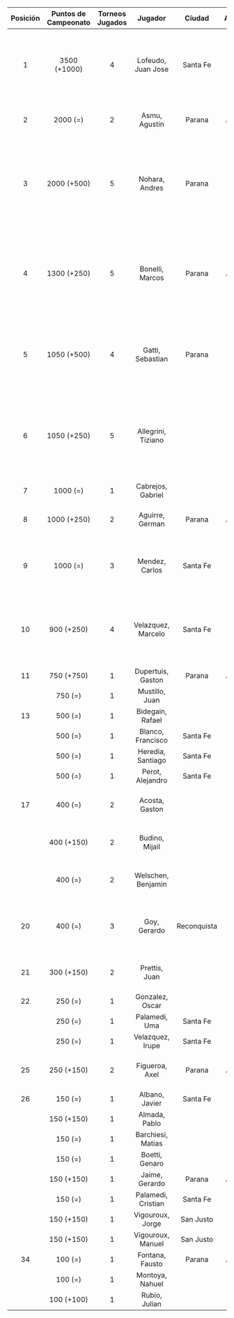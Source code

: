 |  Posición  |  Puntos de Campeonato  |  Torneos Jugados  |      Jugador       |   Ciudad    |  Afiliación  |                      Puntos sumados                       |
|:----------:|:----------------------:|:-----------------:|:------------------:|:-----------:|:------------:|:---------------------------------------------------------:|
|     1      |      3500 (+1000)      |         4         | Lofeudo, Juan Jose |  Santa Fe   |   Atemeli    |      1000 (T02) + 1000 (T05) + 750 (T01) + 750 (T04)      |
|     2      |        2000 (=)        |         2         |   Asmu, Agustin    |   Parana    |   Aspatem    |                  1000 (T01) + 1000 (T04)                  |
|     3      |      2000 (+500)       |         5         |   Nohara, Andres   |   Parana    |              | 500 (T01) + 500 (T04) + 500 (T05) + 250 (T02) + 250 (T03) |
|     4      |      1300 (+250)       |         5         |  Bonelli, Marcos   |   Parana    |   Aspatem    | 500 (T01) + 250 (T05) + 250 (T02) + 150 (T03) + 150 (T04) |
|     5      |      1050 (+500)       |         4         |  Gatti, Sebastian  |   Parana    |              |       500 (T05) + 250 (T01) + 150 (T02) + 150 (T03)       |
|     6      |      1050 (+250)       |         5         | Allegrini, Tiziano |             |              | 250 (T03) + 250 (T05) + 250 (T01) + 150 (T04) + 150 (T02) |
|     7      |        1000 (=)        |         1         | Cabrejos, Gabriel  |             |              |                        1000 (T03)                         |
|     8      |      1000 (+250)       |         2         |  Aguirre, German   |   Parana    |   Aspatem    |                   750 (T02) + 250 (T05)                   |
|     9      |        1000 (=)        |         3         |   Mendez, Carlos   |  Santa Fe   |   Atemeli    |             500 (T02) + 250 (T04) + 250 (T01)             |
|     10     |       900 (+250)       |         4         | Velazquez, Marcelo |  Santa Fe   |   AteMeLi    |       250 (T04) + 250 (T05) + 250 (T02) + 150 (T03)       |
|     11     |       750 (+750)       |         1         | Dupertuis, Gaston  |   Parana    |   Aspatem    |                         750 (T05)                         |
|            |        750 (=)         |         1         |   Mustillo, Juan   |             |              |                         750 (T03)                         |
|     13     |        500 (=)         |         1         |  Bidegain, Rafael  |             |              |                         500 (T03)                         |
|            |        500 (=)         |         1         | Blanco, Francisco  |  Santa Fe   |   Atemeli    |                         500 (T03)                         |
|            |        500 (=)         |         1         | Heredia, Santiago  |  Santa Fe   |   Atemeli    |                         500 (T02)                         |
|            |        500 (=)         |         1         |  Perot, Alejandro  |  Santa Fe   |   Atemeli    |                         500 (T04)                         |
|     17     |        400 (=)         |         2         |   Acosta, Gaston   |             |              |                   250 (T02) + 150 (T01)                   |
|            |       400 (+150)       |         2         |   Budino, Mijail   |             |              |                   250 (T04) + 150 (T05)                   |
|            |        400 (=)         |         2         | Welschen, Benjamin |             |              |                   250 (T03) + 150 (T02)                   |
|     20     |        400 (=)         |         3         |    Goy, Gerardo    | Reconquista |    ATMAR     |             150 (T04) + 150 (T02) + 100 (T03)             |
|     21     |       300 (+150)       |         2         |   Prettis, Juan    |             |              |                   150 (T05) + 150 (T04)                   |
|     22     |        250 (=)         |         1         |  Gonzalez, Oscar   |             |              |                         250 (T03)                         |
|            |        250 (=)         |         1         |   Palamedi, Uma    |  Santa Fe   |   Atemeli    |                         250 (T04)                         |
|            |        250 (=)         |         1         |  Velazquez, Irupe  |  Santa Fe   |   Atemeli    |                         250 (T01)                         |
|     25     |       250 (+150)       |         2         |   Figueroa, Axel   |   Parana    |   Aspatem    |                   150 (T05) + 100 (T03)                   |
|     26     |        150 (=)         |         1         |   Albano, Javier   |  Santa Fe   |   Atemeli    |                         150 (T04)                         |
|            |       150 (+150)       |         1         |   Almada, Pablo    |             |              |                         150 (T05)                         |
|            |        150 (=)         |         1         | Barchiesi, Matias  |             |              |                         150 (T04)                         |
|            |        150 (=)         |         1         |   Boetti, Genaro   |             |              |                         150 (T03)                         |
|            |       150 (+150)       |         1         |   Jaime, Gerardo   |   Parana    |   Aspatem    |                         150 (T05)                         |
|            |        150 (=)         |         1         | Palamedi, Cristian |  Santa Fe   |   Atemeli    |                         150 (T04)                         |
|            |       150 (+150)       |         1         |  Vigouroux, Jorge  |  San Justo  | Tiro Federal |                         150 (T05)                         |
|            |       150 (+150)       |         1         | Vigouroux, Manuel  |  San Justo  | Tiro Federal |                         150 (T05)                         |
|     34     |        100 (=)         |         1         |  Fontana, Fausto   |   Parana    |   Aspatem    |                         100 (T03)                         |
|            |        100 (=)         |         1         |  Montoya, Nahuel   |             |              |                         100 (T03)                         |
|            |       100 (+100)       |         1         |   Rubio, Julian    |             |              |                         100 (T05)                         |